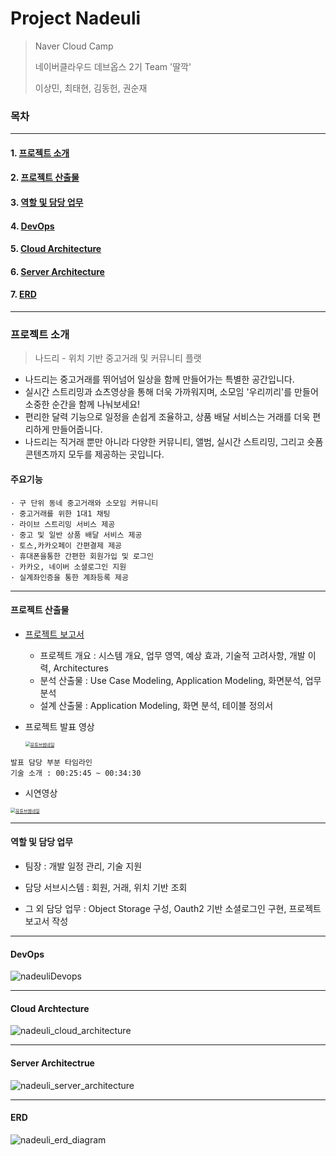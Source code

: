 # Project Nadeuli

>Naver Cloud Camp
>
>네이버클라우드 데브옵스 2기 Team '딸깍'
>
>이상민, 최태현, 김동헌, 권순재



### 목차

---

#### 1. [프로젝트 소개](프로젝트-소개)

#### 2. [프로젝트 산출물](#프로젝트-산출물물)

#### 3. [역할 및 담당 업무](#역할-및-담당-업무)

#### 4. [DevOps](#DevOps)

#### 5. [Cloud Architecture](#Cloud-Architecture)

#### 6. [Server Architecture](#Server-Architectrue)

#### 7. [ERD](#ERD)

---

### 프로젝트 소개 

>나드리 - 위치 기반 중고거래 및 커뮤니티 플랫 

- 나드리는 중고거래를 뛰어넘어 일상을 함께 만들어가는 특별한 공간입니다.
- 실시간 스트리밍과 쇼츠영상을 통해 더욱 가까워지며, 소모임 '우리끼리'를 만들어 소중한 순간을 함께 나눠보세요!
- 편리한 달력 기능으로 일정을 손쉽게 조율하고, 상품 배달 서비스는 거래를 더욱 편리하게 만들어줍니다.
- 나드리는 직거래 뿐만 아니라 다양한 커뮤니티, 앨범, 실시간 스트리밍, 그리고 숏폼 콘텐츠까지 모두를 제공하는 곳입니다.

#### 주요기능

```
· 구 단위 동네 중고거래와 소모임 커뮤니티
· 중고거래를 위한 1대1 채팅
· 라이브 스트리밍 서비스 제공
· 중고 및 일반 상품 배달 서비스 제공
· 토스,카카오페이 간편결제 제공
· 휴대폰을통한 간편한 회원가입 및 로그인
· 카카오, 네이버 소셜로그인 지원
· 실계좌인증을 통한 계좌등록 제공
```





---


#### 프로젝트 산출물

- [프로젝트 보고서](https://1drv.ms/b/s!AkmVE01PN9F6jHF4uuRNhO1Jt-bw?e=9kKajg)

  - 프로젝트 개요 : 시스템 개요, 업무 영역, 예상 효과, 기술적 고려사항, 개발 이력, Architectures
  - 분석 산출물 : Use Case Modeling, Application Modeling, 화면분석, 업무분석
  - 설계 산출물 : Application Modeling, 화면 분석, 테이블 정의서

- 프로젝트 발표 영상


  [<img src="https://github.com/Coalman96/nadeuli/assets/96984831/359297ce-d69c-4b90-829d-5cc5dbb53aab" alt="유튜브썸네일" style="zoom:50%;" />](https://youtu.be/sUVsJYrISaI?si=aDqKnYSjB5XspcKP)

``` 
발표 담당 부분 타임라인
기술 소개 : 00:25:45 ~ 00:34:30
```

- 시연영상

[<img src="https://github.com/Coalman96/nadeuli/assets/96984831/c7dd2b70-703c-4101-9fe0-513d30ea1949" alt="유튜브썸네일" style="zoom:50%;" />](https://youtu.be/-fIyGQvTGY0?si=BtVAGZerDh4eYcMr)

---

#### 역할 및 담당 업무

- 팀장 : 개발 일정 관리, 기술 지원

- 담당 서브시스템 : 회원, 거래, 위치 기반 조회

- 그 외 담당 업무 : Object Storage 구성,  Oauth2 기반 소셜로그인 구현, 프로젝트 보고서 작성


---

#### DevOps

![nadeuliDevops](https://github.com/Coalman96/nadeuli/assets/96984831/7014c31d-ccac-4ccd-9236-3583e02b01c0)

---

#### Cloud Archtecture

![nadeuli_cloud_architecture](https://github.com/Coalman96/nadeuli/assets/96984831/29d1edf4-8df1-49ad-b24b-758a864dff34)



---
#### Server Architectrue

![nadeuli_server_architecture](https://github.com/Coalman96/nadeuli/assets/96984831/89ff2fd6-3a92-432d-be7e-6a0665e445da)

---
#### ERD

![nadeuli_erd_diagram](https://github.com/Coalman96/nadeuli/assets/96984831/4656e1a9-ce23-4c2b-951e-b5e18ea11486)
